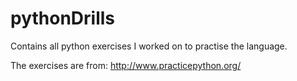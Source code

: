 # pythonDrills
Contains all python exercises I worked on to practise the language.

The exercises are from: http://www.practicepython.org/
